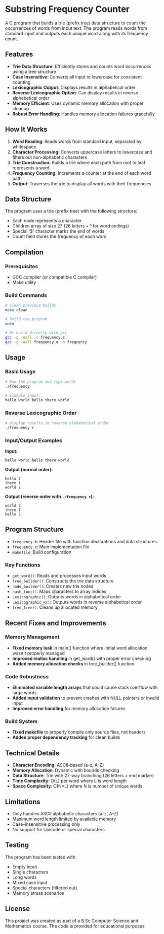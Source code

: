 # Substring Frequency Counter

A C program that builds a trie (prefix tree) data structure to count the occurrences of words from input text. The program reads words from standard input and outputs each unique word along with its frequency count.

## Features

- **Trie Data Structure**: Efficiently stores and counts word occurrences using a tree structure
- **Case Insensitive**: Converts all input to lowercase for consistent counting
- **Lexicographic Output**: Displays results in alphabetical order
- **Reverse Lexicographic Option**: Can display results in reverse alphabetical order
- **Memory Efficient**: Uses dynamic memory allocation with proper cleanup
- **Robust Error Handling**: Handles memory allocation failures gracefully

## How It Works

1. **Word Reading**: Reads words from standard input, separated by whitespace
2. **Character Processing**: Converts uppercase letters to lowercase and filters out non-alphabetic characters
3. **Trie Construction**: Builds a trie where each path from root to leaf represents a word
4. **Frequency Counting**: Increments a counter at the end of each word path
5. **Output**: Traverses the trie to display all words with their frequencies

## Data Structure

The program uses a trie (prefix tree) with the following structure:
- Each node represents a character
- Children array of size 27 (26 letters + 1 for word endings)
- Special '$' character marks the end of words
- Count field stores the frequency of each word

## Compilation

### Prerequisites
- GCC compiler (or compatible C compiler)
- Make utility

### Build Commands
```bash
# Clean previous builds
make clean

# Build the program
make

# Or build directly with gcc
gcc -g -Wall -c frequency.c
gcc -g -Wall frequency.o -o frequency
```

## Usage

### Basic Usage
```bash
# Run the program and type words
./frequency

# Example input:
hello world hello there world
```

### Reverse Lexicographic Order
```bash
# Display results in reverse alphabetical order
./frequency r
```

### Input/Output Examples

**Input:**
```
hello world hello there world
```

**Output (normal order):**
```
hello 2
there 1
world 2
```

**Output (reverse order with `./frequency r`):**
```
world 2
there 1
hello 2
```

## Program Structure

- `frequency.h`: Header file with function declarations and data structures
- `frequency.c`: Main implementation file
- `makefile`: Build configuration

### Key Functions

- `get_word()`: Reads and processes input words
- `tree_builder()`: Constructs the trie data structure
- `node_builder()`: Creates new trie nodes
- `hash_func()`: Maps characters to array indices
- `Lexicographic()`: Outputs words in alphabetical order
- `Lexicographic_R()`: Outputs words in reverse alphabetical order
- `free_tree()`: Cleans up allocated memory

## Recent Fixes and Improvements

### Memory Management
- **Fixed memory leak** in main() function where initial word allocation wasn't properly managed
- **Improved realloc handling** in get_word() with proper error checking
- **Added memory allocation checks** in tree_builder() function

### Code Robustness
- **Eliminated variable length arrays** that could cause stack overflow with large words
- **Added input validation** to prevent crashes with NULL pointers or invalid input
- **Improved error handling** for memory allocation failures

### Build System
- **Fixed makefile** to properly compile only source files, not headers
- **Added proper dependency tracking** for clean builds

## Technical Details

- **Character Encoding**: ASCII-based (a-z, A-Z)
- **Memory Allocation**: Dynamic with bounds checking
- **Data Structure**: Trie with 27-way branching (26 letters + end marker)
- **Time Complexity**: O(L) per word where L is word length
- **Space Complexity**: O(N×L) where N is number of unique words

## Limitations

- Only handles ASCII alphabetic characters (a-z, A-Z)
- Maximum word length limited by available memory
- Case-insensitive processing only
- No support for Unicode or special characters

## Testing

The program has been tested with:
- Empty input
- Single characters
- Long words
- Mixed case input
- Special characters (filtered out)
- Memory stress scenarios

## License

This project was created as part of a B.Sc Computer Science and Mathematics course. The code is provided for educational purposes

